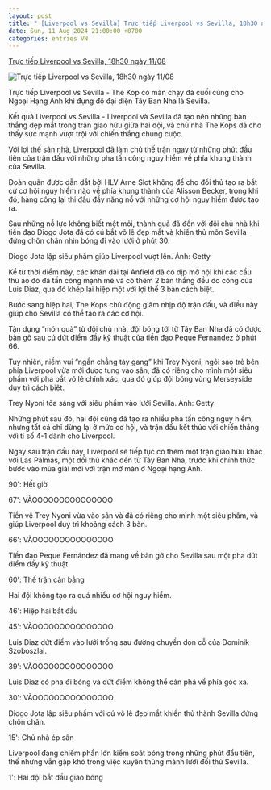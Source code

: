 ```yaml
---
layout: post
title: " [Liverpool vs Sevilla] Trực tiếp Liverpool vs Sevilla, 18h30 ngày 11/08"
date: Sun, 11 Aug 2024 21:00:00 +0700
categories: entries VN
---
```

[Trực tiếp Liverpool vs Sevilla, 18h30 ngày 11/08](https://thethao247.vn/395-truc-tiep-liverpool-vs-sevilla-18h30-ngay-11-08-d338390.html)

![Trực tiếp Liverpool vs Sevilla, 18h30 ngày 11/08](https://cdn-img.thethao247.vn/storage/files/tranvutung/social-thumb/2024/08/11/66b8bbca57813.jpg)

Trực tiếp Liverpool vs Sevilla - The Kop có màn chạy đà cuối cùng cho Ngoại Hạng Anh khi đụng độ đại diện Tây Ban Nha là Sevilla.

Kết quả Liverpool vs Sevilla - Liverpool và Sevilla đã tạo nên những bàn thắng đẹp mắt trong trận giao hữu giữa hai đội, và chủ nhà The Kops đã cho thấy sức mạnh vượt trội với chiến thắng chung cuộc.

Với lợi thế sân nhà, Liverpool đã làm chủ thế trận ngay từ những phút đầu tiên của trận đấu với những pha tấn công nguy hiểm về phía khung thành của Sevilla.

Đoàn quân được dẫn dắt bởi HLV Arne Slot không để cho đối thủ tạo ra bất cứ cơ hội nguy hiểm nào về phía khung thành của Alisson Becker, trong khi đó, hàng công lại thi đấu đầy năng nổ với những cơ hội nguy hiểm được tạo ra.

Sau những nỗ lực không biết mệt mỏi, thành quả đã đến với đội chủ nhà khi tiền đạo Diogo Jota đã có cú bắt vô lê đẹp mắt và khiến thủ môn Sevilla đứng chôn chân nhìn bóng đi vào lưới ở phút 30.

Diogo Jota lập siêu phẩm giúp Liverpool vượt lên. Ảnh: Getty

Kể từ thời điểm này, các khán đài tại Anfield đã có dịp mở hội khi các cầu thủ áo đỏ đã tấn công mạnh mẽ và có thêm 2 bàn thắng đều do công của Luis Diaz, qua đó khép lại hiệp một với lợi thế 3 bàn cách biệt.

Bước sang hiệp hai, The Kops chủ động giảm nhịp độ trận đấu, và điều này giúp cho Sevilla có thể tạo ra các cơ hội.

Tận dụng “món quà” từ đội chủ nhà, đội bóng tới từ Tây Ban Nha đã có được bàn gỡ sau cú dứt điểm đầy kỹ thuật của tiền đạo Peque Fernandez ở phút 66.

Tuy nhiên, niềm vui “ngắn chẳng tày gang” khi Trey Nyoni, ngôi sao trẻ bên phía Liverpool vừa mới được tung vào sân, đã có riêng cho mình một siêu phẩm với pha bắt vô lê chính xác, qua đó giúp đội bóng vùng Merseyside duy trì cách biệt.

Trey Nyoni tỏa sáng với siêu phẩm vào lưới Sevilla. Ảnh: Getty

Những phút sau đó, hai đội cũng đã tạo ra nhiều pha tấn công nguy hiểm, nhưng tất cả chỉ dừng lại ở mức cơ hội, và trận đấu kết thúc với chiến thắng với tỉ số 4-1 dành cho Liverpool.

Ngay sau trận đấu này, Liverpool sẽ tiếp tục có thêm một trận giao hữu khác với Las Palmas, một đối thủ khác đến từ Tây Ban Nha, trước khi chính thức bước vào mùa giải mới với trận mở màn ở Ngoại hạng Anh.

90': Hết giờ

67': VÀOOOOOOOOOOOOOOO

Tiền vệ Trey Nyoni vừa vào sân và đã có riêng cho mình một siêu phẩm, và giúp Liverpool duy trì khoảng cách 3 bàn.

66': VÀOOOOOOOOOOOOOOO

Tiền đạo Peque Fernández đã mang về bàn gỡ cho Sevilla sau một pha dứt điểm đầy kỹ thuật.

60': Thế trận cân bằng

Hai đội không tạo ra quá nhiều cơ hội nguy hiểm.

46': Hiệp hai bắt đầu

45': VÀOOOOOOOOOOOOOOO

Luis Diaz dứt điểm vào lưới trống sau đường chuyền dọn cỗ của Dominik Szoboszlai.

39': VÀOOOOOOOOOOOOOOO

Luis Diaz có pha đi bóng và dứt điểm không thể cản phá về phía góc xa.

30': VÀOOOOOOOOOOOOOOO

Diogo Jota lập siêu phẩm với cú vô lê đẹp mắt khiến thủ thành Sevilla đứng chôn chân.

15': Chủ nhà ép sân

Liverpool đang chiếm phần lớn kiểm soát bóng trong những phút đầu tiên, thế nhưng vẫn gặp khó trong việc xuyên thủng mảnh lưới đối thủ Sevilla.

1': Hai đội bắt đầu giao bóng

